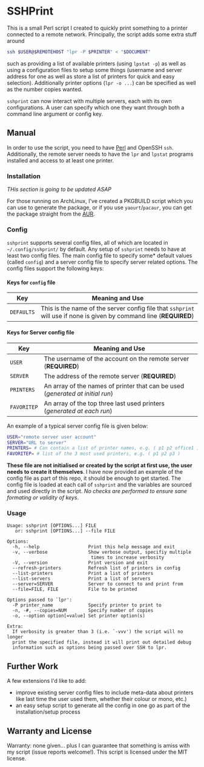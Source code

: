 SSHPrint
========

This is a small Perl script I created to quickly print something to a printer
connected to a remote network. Principally, the script adds some extra stuff
around

```sh
ssh $USER@$REMOTEHOST "lpr -P $PRINTER" < "$DOCUMENT"
```

such as providing a list of available printers (using `lpstat -p`) as well as
using a configuration files to setup some things (username and server
address for one as well as store a list of printers for quick and easy
selection). Additionally printer options (`lpr -o ...`) can be specified as
well as the number copies wanted.

`sshprint` can now interact with multiple servers, each with its own
configurations. A user can specify which one they want through both a command
line argument or config key.

Manual
------

In order to use the script, you need to have [Perl](http://www.perl.org/) and
OpenSSH `ssh`. Additionally, the remote server needs to have the `lpr` and
`lpstat` programs installed and access to at least one printer.

### Installation

*THis section is going to be updated ASAP*

For those running on ArchLinux, I've created a PKGBUILD script which you can
use to generate the package, or if you use `yaourt`/`pacaur`, you can get the
package straight from the [AUR](https://aur.archlinux.org/packages/sshprint/).

### Config

`sshprint` supports several config files, all of which are located in
`~/.config/sshprint/` by default. Any setup of `sshprint` needs to have at
least two config files. The main config file to specify some\* default values
(called `config`) and a server config file to specify server related options.
The config files support the following keys:

#### Keys for `config` file

| Key        | Meaning and Use                                                                                                      |
|------------|----------------------------------------------------------------------------------------------------------------------|
| `DEFAULTS` | This is the name of the server config file that `sshprint` will use if none is given by command line (**REQUIRED**)  |

#### Keys for Server config file

| Key         | Meaning and Use                                                                |
|-------------|--------------------------------------------------------------------------------|
| `USER`      | The username of the account  on the remote server (**REQUIRED**)               |
| `SERVER`    | The address of the remote server (**REQUIRED**)                                |
| `PRINTERS`  | An array of the names of printer that can be used (*generated at initial run*) |
| `FAVORITEP` | An array of the top three last used printers (*generated at each run*)         |

An example of a typical server config file is given below:

```sh
USER="remote server user account"
SERVER="URL to server"
PRINTERS= # Can contain a list of printer names, e.g. ( p1 p2 office1 )
FAVORITEP= # list of the 3 most used printers, e.g. ( p1 p2 p3 )
```

**These file are not initialised or created by the script at first use, the
user needs to create it themselves**. I have now provided an example of the
config file as part of this repo, it should be enough to get started. The
config file is loaded at each call of `sshprint` and the variables are sourced
and used directly in the script. *No checks are performed to ensure sane
formating or validity of keys*.

### Usage

```
Usage: sshprint [OPTIONS...] FILE
   or: sshprint [OPTIONS...] --file FILE

Options:
  -h, --help                  Print this help message and exit
  -v, --verbose               Show verbose output, specifiy multiple
                               times to increase verbosity
  -V, --version               Print version and exit
  --refresh-printers          Refresh list of printers in config  
  --list-printers             Print a list of printers
  --list-servers              Print a list of servers
  --server=SERVER             Server to connect to and print from
  --file=FILE, FILE           File to be printed

Options passed to `lpr':
  -P printer_name             Specify printer to print to
  -n, -#, --copies=NUM        Specify number of copies
  -o, --option option[=value] Set printer option(s)

Extra:
  If verbosity is greater than 3 (i.e. `-vvv') the script will no longer
  print the specified file, instead it will print out detailed debug
  information such as options being passed over SSH to lpr.
```

Further Work
------------

A few extensions I'd like to add:

* improve existing server config files to include meta-data about printers
  like last time the user used them, whether their colour or mono, etc.)
* an easy setup script to generate all the config in one go as part of the
  installation/setup process

Warranty and License
--------------------

Warranty: none given... plus I can guarantee that something is amiss with my
script (issue reports welcome!). This script is licensed under the MIT
license.
